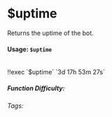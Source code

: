 # $uptime
Returns the uptime of the bot.

#### Usage: `$uptime`
<br/>
<discord-messages>
	<discord-message :bot="false" role-color="#ffcc9a" author="Member">
		!!exec `$uptime`
	</discord-message>
	<discord-message :bot="true" role-color="#0099ff" author="Custom Command" avatar="https://media.discordapp.net/avatars/725721249652670555/781224f90c3b841ba5b40678e032f74a.webp">
		`3d 17h 53m 27s`
	</discord-message>
</discord-messages>

##### Function Difficulty: <Badge type="tip" text="Easy" vertical="middle" /> 
###### Tags: <Badge type="tip" text="Uptime" vertical="middle" /> <Badge type="tip" text="Bots" vertical="middle" />
